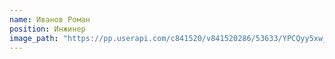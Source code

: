 ```yaml
---
name: Иванов Роман
position: Инжинер
image_path: "https://pp.userapi.com/c841520/v841520286/53633/YPCQyy5xw_Q.jpg"
---
```

